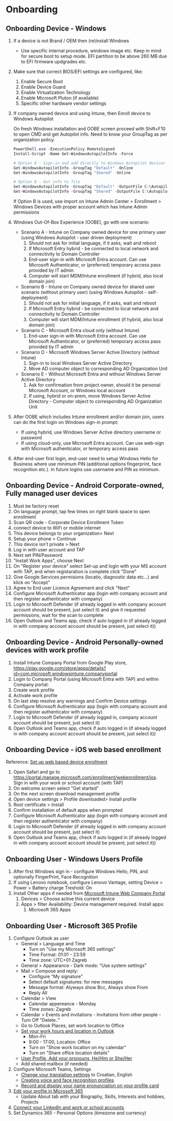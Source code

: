 # Onboarding

## Onboarding Device - Windows

1. If a device is not Brand / OEM then (re)install Windows
    * Use specific internal procedure, windows image etc. Keep in mind for secure boot to setup mode. EFI partition to be above 260 MB due to EFI firmware updgrades etc.

1. Make sure that correct BIOS/EFI settings are configured, like:
    1. Enable Secure Boot
    1. Enable Device Guard
    1. Enable Virtualization Technology
    1. Enable Microsoft Pluton (if available)
    1. Specific other hardware vendor settings

1. If company owned device and using Intune, then Enroll device to Windows Autopilot

    On fresh Windows installation and OOBE screen proceed with Shift+F10 to open CMD and get Autopilot info. Need to know your GroupTag as per organization policy.

    ```powershell
    PowerShell.exe -ExecutionPolicy RemoteSigned
    Install-Script -Name Get-WindowsAutopilotInfo -Force
    
    # Option A - Sign-in and add directly to Windows Autopilot devices 
    Get-WindowsAutopilotInfo -GroupTag "Default" -Online 
    Get-WindowsAutopilotInfo -GroupTag "Shared" -Online 
    
    # Option B - Get info to file
    Get-WindowsAutopilotInfo -GroupTag "Default" -OutputFile C:\AutopilotHWID.csv 
    Get-WindowsAutopilotInfo -GroupTag "Shared" -OutputFile C:\AutopilotHWID.csv 
    ```

    If Option B is used, use import on Intune Admin Center > Enrollment > Windows Devices with proper account which has Intune Admin permissions

1. Windows Out-Of-Box Experience (OOBE), go with one scenario:
    * Scenario A - Intune on Company owned device for one primary user (using Windows Autopilot - user driven deployment)
        1. Should not ask for initial language, if it asks, wait and reboot
        1. If Microsoft Entry hybrid - be connected to local network and connectivity to Domain Controller
        1. End-user sign-in with Microsoft Entra account. Can use Microsoft Authenticator, or (preferred) temporary access pass provided by IT admin
        1. Computer will start MDM/Intune enrollment (if hybrid, also local domain join)
    * Scenario B - Intune on Company owned device for shared user scenario (without primary user) (using Windows Autopilot - self-deployment)
        1. Should not ask for initial language, if it asks, wait and reboot
        1. If Microsoft Entry hybrid - be connected to local network and connectivity to Domain Controller
        1. Computer will start MDM/Intune enrollment (if hybrid, also local domain join)
    * Scenario C - Microsoft Entra cloud only (without Intune)
        1. End-user sign-in with Microsoft Entra account. Can use Microsoft Authenticator, or (preferred) temporary access pass provided by IT admin
    * Scenario D - Microsoft Windows Server Active Directory (without Intune)
        1. Sign-in to local Windows Server Active Directory
        1. Move AD computer object to corresponding AD Organization Unit
    * Scenario E - Without Microsoft Entra and without Windows Server Active Directory
        1. Ask for confirmation from project owner, should it be personal Microsoft Account, or Windows local account
        1. If using, hybrid or on-prem, move Windows Server Active Directory - Computer object to corresponding AD Organization Unit

1. After OOBE which includes Intune enrollment and/or domain join, users can do the first login on Windows sign-in prompt:
    * If using hybrid, use Windows Server Active directory username or password
    * If using cloud-only, use Microsoft Entra account. Can use web-sign with Microsoft authenticator, or temporary access pass

1. After end-user first login, end-user need to setup Windows Hello for Business where use minimum PIN (additional options fingerprint, face recognition etc.). In future logins use username and PIN as minimum.

## Onboarding Device - Android Corporate-owned, Fully managed user devices

1. Must be factory reset
1. On language prompt, tap few times on right blank space to open enrollment
1. Scan QR code - Corporate Device Enrollment Token
1. connect device to WiFi or mobile internet
1. This device belongs to your organization> Next
1. Setup your phone > Continue
1. This device isn't private > Next
1. Log in with user account and TAP
1. Next set PIN/Password
1. "Install Work Apps", choose Next
1. On "Register your device" select Set-up and login with your MS account with TAP, and when registaration is complete click "Done"
1. Give Google Services permisions (locatio, diagnostic data etc...) and klick on "Accept"
1. Agree to End user Licence Agreement and click "Next"
1. Configure Microsoft Authenticator app (login with company account and then register authenticator with company)
1. Login to Microsoft Defender (if already logged in with company account account should be present, just select it) and give it requested  permissions, wait for the scan to complete
1. Open Outlook and Teams app, check if auto logged in (if already logged in with company account account should be present, just select it))

## Onboarding Device - Android Personally-owned devices with work profile

1. Install Intune Company Portal from Google Play store, <https://play.google.com/store/apps/details?id=com.microsoft.windowsintune.companyportal>
1. Login to Company Portal (using Microsoft Entra with TAP) and within Company portal:
1. Create work profile
1. Activate work profile
1. On last step resolve any warnings and Confirm Device settings
1. Configure Microsoft Authenticator app (login with company account and then register authenticator with company)
1. Login to Microsoft Defender (if already logged in, company account account should be present, just select it)
1. Open Outlook and Teams app, check if auto logged in (if already logged in with company account account should be present, just select it))

## Onboarding Device - iOS web based enrollment

Reference: [Set up web based device enrollment](https://learn.microsoft.com/en-us/mem/intune-service/enrollment/web-based-device-enrollment-ios)

1. Open Safari and go to https://portal.manage.microsoft.com/enrollment/webenrollment/ios. Sign in with your work or school account (with TAP)
1. On welcome screen select "Get started"
1. On the next screen download management profile
1. Open device settings > Profile downloaded> Install profile
1. Root certificate > Install
1. Confirm installation of default apps when prompted
1. Configure Microsoft Authenticator app (login with company account and then register authenticator with company)
1. Login to Microsoft Defender (if already logged in with company account account should be present, just select it)
1. Open Outlook and Teams app, check if auto logged in (if already logged in with company account account should be present, just select it))

## Onboarding User - Windows Users Profile

1. After first Windows sign in - configure Windows Hello, PIN, and optionally FingerPrint, Face Recognition
1. If using Lenovo notebook, configure Lenovo Vantage, setting  Device > Power > Battery charge Treshold: On
1. Install Other apps if needed from [Microsoft Intune Web Company Portal](https://portal.manage.microsoft.com/)
    1. Devices > Choose active this current device
    1. Apps > filter Availability: Device management required. Install apps:
        1. Microsoft 365 Apps

## Onboarding User - Microsoft 365 Profile

1. Configure Outlook as user
    * General > Language and Time
        * Turn on "Use my Microsoft 365 settings"
        * Time Format: 01:01 - 23:59
        * Time zone: UTC+01 Zagreb
    * General > Appearance - Dark mode: "Use system settings"
    * Mail > Compose and reply:
        * Configure "My signature"
        * Select default signatures: for new messages
        * Message format: Alyways show Bcc, Always show From
        * Reply All
    * Calendar > View
        * Calendar appereance - Monday
        * Time zones: Zagreb
    * Calendar > Events and invitations - Invitations from other people - Turn Off "Delete.."
    * Go to Outlook Places, set work location to Office
    * [Set your work hours and location in Outlook](https://support.microsoft.com/en-us/office/set-your-work-hours-and-location-in-outlook-af2fddf9-249e-4710-9c95-5911edfd76f6)
        * Mon-Fri
        * 9:00 - 17:00, Location: Office
        * Turn on "Show work location on my calendar"
        * Turn on "Share office location details"
    * [User Profile, Add your pronouns, He/Him or She/Her](https://support.microsoft.com/en-us/office/pronouns-on-your-profile-in-microsoft-365-232c3bfb-a947-4310-86db-b22d63663d85)    
    * Add shared mailbox (if needed)
1. Configure Microsoft Teams, Settings
    * [Change your translation settings](https://support.microsoft.com/en-us/office/translate-a-message-in-microsoft-teams-d8926ce9-d6a6-47df-a416-f1adb62d3194) to Croatian, English
    * [Creating voice and face recognition profiles](https://support.microsoft.com/en-us/office/create-recognition-profiles-for-microsoft-intelliframe-f0084478-52a7-4c52-bcdc-9063ed0e0bc0)
    * [Record and display your name pronunciation on your profile card](https://support.microsoft.com/en-us/office/record-and-display-your-name-pronunciation-on-your-profile-card-8553d377-d0ca-40d4-8281-425dabcf55e2)
1. [Edit your profile in Microsoft 365](https://support.microsoft.com/en-us/office/edit-your-profile-in-microsoft-365-e7056090-56d4-4b81-bb3f-b6af31089ebe)
    * Update About tab with your Biography, Skills, Interests and hobbies, Projects
1. [Connect your LinkedIn and work or school accounts](https://support.microsoft.com/en-us/office/connect-your-linkedin-and-work-or-school-accounts-c7c245f2-fa56-4c9b-ba20-3fceb23c5772)
1. Set Dynamics 365 - Personal Options (timezone and currency)
